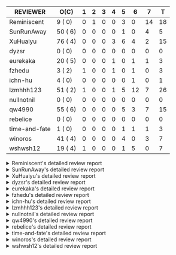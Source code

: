 |   REVIEWER    |  O(C)   | 1 | 2 | 3 | 4 | 5 | 6  | 7  | T  |
|---------------|---------|---|---|---|---|---|----|----|----|
| Reminiscent   |  9 ( 0) | 0 | 1 | 0 | 0 | 3 |  0 | 14 | 18 |
| SunRunAway    | 50 ( 6) | 0 | 0 | 0 | 0 | 1 |  0 |  4 |  5 |
| XuHuaiyu      | 76 ( 4) | 0 | 0 | 0 | 3 | 6 |  4 |  2 | 15 |
| dyzsr         |  0 ( 0) | 0 | 0 | 0 | 0 | 0 |  0 |  0 |  0 |
| eurekaka      | 20 ( 5) | 0 | 0 | 0 | 1 | 0 |  1 |  1 |  3 |
| fzhedu        |  3 ( 2) | 1 | 0 | 0 | 1 | 0 |  1 |  0 |  3 |
| ichn-hu       |  4 ( 0) | 0 | 0 | 0 | 0 | 0 |  1 |  0 |  1 |
| lzmhhh123     | 51 ( 2) | 1 | 0 | 0 | 1 | 5 | 12 |  7 | 26 |
| nullnotnil    |  0 ( 0) | 0 | 0 | 0 | 0 | 0 |  0 |  0 |  0 |
| qw4990        | 55 ( 6) | 0 | 0 | 0 | 0 | 5 |  3 |  7 | 15 |
| rebelice      |  0 ( 0) | 0 | 0 | 0 | 0 | 0 |  0 |  0 |  0 |
| time-and-fate |  1 ( 0) | 0 | 0 | 0 | 0 | 1 |  1 |  1 |  3 |
| winoros       | 41 ( 4) | 0 | 0 | 0 | 0 | 4 |  0 |  3 |  7 |
| wshwsh12      | 19 ( 4) | 1 | 0 | 0 | 0 | 1 |  5 |  0 |  7 |


<details> 
  <summary>Reminiscent's detailed review report</summary> 

## To Be Reviewed

|    REPO    |                                                                  PR                                                                  | C | LASTED |
|------------|--------------------------------------------------------------------------------------------------------------------------------------|---|--------|
| tidb/21137 | [executor: specially handle empty input for apply's outer child aggregate (#20544)](https://github.com/pingcap/tidb/pull/21137)      |   | 39d20h |
| tidb/21550 | [planner : fix unsigned_decimal_col=-int_cnst access index (#21198)](https://github.com/pingcap/tidb/pull/21550)                     |   | 20d19h |
| tidb/21614 | [planner: do not propagate column eq with different column types (#21495)](https://github.com/pingcap/tidb/pull/21614)               |   | 19d14h |
| tidb/21868 | [bindinfo: sync concurrent ops on mysql.bind_info from multiple tidb instances (#21629)](https://github.com/pingcap/tidb/pull/21868) |   | 11d6h  |
| tidb/21896 | [planner: fix union doesn't handle collate correctly (#21854)](https://github.com/pingcap/tidb/pull/21896)                           |   | 7d19h  |
| tidb/21931 | [*: support baseline capture for prepared statements (#21271)](https://github.com/pingcap/tidb/pull/21931)                           |   | 6d18h  |
| tidb/21936 | [expression: fix wrong type inferring for ceiling function. (#21920)](https://github.com/pingcap/tidb/pull/21936)                    |   | 6d17h  |
| tidb/21957 | [planner: fix unknown columns in join using below agg (#21922)](https://github.com/pingcap/tidb/pull/21957)                          |   | 5d23h  |
| tidb/21964 | [planner: add plancodec id for all type TableScan/IndexScan. (#21935)](https://github.com/pingcap/tidb/pull/21964)                   |   | 5d18h  |


## Reviewed in Last 7 Days

|      REPO      |                                                                   PR                                                                   | C | D |   R   |
|----------------|----------------------------------------------------------------------------------------------------------------------------------------|---|---|-------|
| tidb/22037     | [planner: fix incorrect range for prefix index range scan](https://github.com/pingcap/tidb/pull/22037)                                 |   | 2 | 2d12h |
| tidb/21782     | [bindinfo: refine logs of SQL bind (#21351)](https://github.com/pingcap/tidb/pull/21782)                                               |   | 5 | 8d23h |
| tidb/21970     | [planner: generate correct query block name and offset for update / delete (#21823)](https://github.com/pingcap/tidb/pull/21970)       |   | 5 | 17h   |
| tidb/21941     | [bindinfo: enforce default_db to lower case for SQL bind operations (#21861)](https://github.com/pingcap/tidb/pull/21941)              |   | 5 | 1d15h |
| tidb/21922     | [planner: fix unknown columns in join using below agg](https://github.com/pingcap/tidb/pull/21922)                                     |   | 7 | 19h   |
| tidb/21935     | [planner: add plancodec id for all type TableScan/IndexScan.](https://github.com/pingcap/tidb/pull/21935)                              |   | 7 | 17h   |
| tidb/21467     | [planner: fix explain-hint panic for joins generated by subquery (#20675)](https://github.com/pingcap/tidb/pull/21467)                 |   | 7 | 19d1h |
| tidb/21861     | [bindinfo: enforce default_db to lower case for SQL bind operations](https://github.com/pingcap/tidb/pull/21861)                       |   | 7 | 4d22h |
| tidb/21862     | [executor: set StmtType correctly in SummaryStmt for failed queries (#21855)](https://github.com/pingcap/tidb/pull/21862)              |   | 7 | 4d21h |
| tidb/21823     | [planner: generate correct query block name and offset for update / delete](https://github.com/pingcap/tidb/pull/21823)                |   | 7 | 6d22h |
| tidb/21920     | [expression: fix wrong type inferring for ceiling function.](https://github.com/pingcap/tidb/pull/21920)                               |   | 7 | 1h    |
| tidb/21805     | [range:  fix overflow value access index](https://github.com/pingcap/tidb/pull/21805)                                                  |   | 7 | 6d23h |
| tidb/21809     | [util/ranger: convert range condition like `x >= 2 and x <= 2` to point condition `x = 2`](https://github.com/pingcap/tidb/pull/21809) |   | 7 | 6d19h |
| tidb/21271     | [*: support baseline capture for prepared statements](https://github.com/pingcap/tidb/pull/21271)                                      |   | 7 | 27d0h |
| tidb/21893     | [expression: do not rewrite `like` to `=` if new collation is enabled](https://github.com/pingcap/tidb/pull/21893)                     |   | 7 | 23h   |
| tidb/21832     | [planner: ignore ORDER BY when there is aggregate without GROUP BY](https://github.com/pingcap/tidb/pull/21832)                        |   | 7 | 5d20h |
| tidb-test/1132 | [mysql_test: update groupby.result for #21832](https://github.com/pingcap/tidb-test/pull/1132)                                         |   | 7 | 5d17h |
| tidb/21911     | [metrics,planner: add 'pseudo estimation' reason in the metrics](https://github.com/pingcap/tidb/pull/21911)                           |   | 7 | 11h   |


</details> 


<details> 
  <summary>SunRunAway's detailed review report</summary> 

## To Be Reviewed

|     REPO     |                                                                      PR                                                                       | C | LASTED  |
|--------------|-----------------------------------------------------------------------------------------------------------------------------------------------|---|---------|
| docs-cn/4913 | [explain: add indexes](https://github.com/pingcap/docs-cn/pull/4913)                                                                          |   | 42d18h  |
| tidb/15370   | [planner,executor: Refactor Shuffle and implement parallel Sort](https://github.com/pingcap/tidb/pull/15370)                                  | Y | 289d19h |
| docs-cn/4933 | [explain: add joins](https://github.com/pingcap/docs-cn/pull/4933)                                                                            |   | 38d20h  |
| tidb/15462   | [executor: implement `graceHashJoin`](https://github.com/pingcap/tidb/pull/15462)                                                             | Y | 285d18h |
| tidb/16967   | [executor: Refactor Shuffle and implement parallel sort (executor part)](https://github.com/pingcap/tidb/pull/16967)                          | Y | 240d10h |
| tidb/17238   | [*: refactor table.Allocator to improve readability](https://github.com/pingcap/tidb/pull/17238)                                              |   | 227d18h |
| tidb/19120   | [executor: Concurrently fetch chunks and insert them to a concurrent hash table in hash build](https://github.com/pingcap/tidb/pull/19120)    |   | 139d21h |
| tidb/19178   | [executor: Refactor probe channel](https://github.com/pingcap/tidb/pull/19178)                                                                |   | 137d17h |
| tidb/19347   | [executor: support new syntax `create/drop binding for digest` for tidb dashboard usage](https://github.com/pingcap/tidb/pull/19347)          |   | 129d23h |
| tidb/19807   | [executor: parallel evaluation for hash aggregate distinct](https://github.com/pingcap/tidb/pull/19807)                                       |   | 115d11h |
| tidb/19900   | [executor: enable inline projection for sort&topN](https://github.com/pingcap/tidb/pull/19900)                                                | Y | 110d18h |
| tidb/20140   | [expressions: Support `bin-to-uuid` and `uuid-to-bin`](https://github.com/pingcap/tidb/pull/20140)                                            |   | 97d22h  |
| tidb/20220   | [*: new secondary index value format](https://github.com/pingcap/tidb/pull/20220)                                                             |   | 94d16h  |
| tidb/20316   | [docs/design: add design doc for index usage information](https://github.com/pingcap/tidb/pull/20316)                                         |   | 89d17h  |
| tidb/20335   | [planner, executor: enable inline projection for Selection](https://github.com/pingcap/tidb/pull/20335)                                       | Y | 86d18h  |
| tidb/20360   | [planner: refine explain info for batch cop](https://github.com/pingcap/tidb/pull/20360)                                                      |   | 80d22h  |
| tidb/20397   | [parser: replace ast.SelectLockInShareMode with ast.SelectLockForShare](https://github.com/pingcap/tidb/pull/20397)                           |   | 78d18h  |
| tidb/20615   | [utils: Avoid panic when getting memory](https://github.com/pingcap/tidb/pull/20615)                                                          |   | 66d2h   |
| tidb/20689   | [expression: make TIME function compatible with MySQL (#19158)](https://github.com/pingcap/tidb/pull/20689)                                   |   | 61d20h  |
| tidb/20750   | [executor, infoschema, planner: optimize query cluster_slow_query](https://github.com/pingcap/tidb/pull/20750)                                |   | 56d23h  |
| tidb/20752   | [*: trace statsCache and preparePlanCache by Global memory tracker.](https://github.com/pingcap/tidb/pull/20752)                              |   | 56d22h  |
| tidb/20765   | [planner: support stable result mode](https://github.com/pingcap/tidb/pull/20765)                                                             |   | 56d17h  |
| tidb/21137   | [executor: specially handle empty input for apply's outer child aggregate (#20544)](https://github.com/pingcap/tidb/pull/21137)               |   | 39d20h  |
| tidb/21207   | [planner: fix the inappropriate out-of-range range estimation rule](https://github.com/pingcap/tidb/pull/21207)                               |   | 35d19h  |
| tidb/21277   | [executor: fix split table with large integers](https://github.com/pingcap/tidb/pull/21277)                                                   |   | 33d20h  |
| tidb/21310   | [types: convert string to MySQL BIT correctly](https://github.com/pingcap/tidb/pull/21310)                                                    |   | 32d22h  |
| tidb/21364   | [expression: Add test cases to cover the cases when invalid int value is casted as TIME (#18653)](https://github.com/pingcap/tidb/pull/21364) |   | 29d1h   |
| tidb/21381   | [*: optimize analyze cluster index table](https://github.com/pingcap/tidb/pull/21381)                                                         |   | 28d17h  |
| tidb/21386   | [expression: Disable cast decimal as string push down to TiFlash](https://github.com/pingcap/tidb/pull/21386)                                 |   | 28d16h  |
| tidb/21443   | [*: Let binary literal can be convert to enum and set (#20789)](https://github.com/pingcap/tidb/pull/21443)                                   |   | 26d14h  |
| tidb/21504   | [planner: fix invalid convert type in between...and... (#19820)](https://github.com/pingcap/tidb/pull/21504)                                  | Y | 24d15h  |
| tidb/21546   | [planner: do not push down the aggregation function with correlated column (#21453)](https://github.com/pingcap/tidb/pull/21546)              |   | 20d23h  |
| tidb/21562   | [*:Adapt ScanDetailV2 in KvGet and KvBatchGet Response](https://github.com/pingcap/tidb/pull/21562)                                           |   | 20d17h  |
| tidb/21573   | [expression: fix incorrect result of IsTrue function for time types (#21534)](https://github.com/pingcap/tidb/pull/21573)                     |   | 20d13h  |
| tidb/21810   | [expression: handle hybrid field types for where clause (#21724)](https://github.com/pingcap/tidb/pull/21810)                                 |   | 13d18h  |
| tidb/21813   | [expression: handle tp.flen overflow in to_base64 function (#20947)](https://github.com/pingcap/tidb/pull/21813)                              |   | 13d17h  |
| tidb/21834   | [planner: enhanced index range calculation plan](https://github.com/pingcap/tidb/pull/21834)                                                  |   | 12d19h  |
| tidb/21876   | [planner: bypass the DNF restriction if index merge hint is specified (#20799)](https://github.com/pingcap/tidb/pull/21876)                   |   | 10d19h  |
| tidb/21877   | [planner: fix correlated aggregates which should be evaluated in outer query (#21431)](https://github.com/pingcap/tidb/pull/21877)            |   | 10d19h  |
| tidb/21878   | [planner: do not push down lock to pointGet/bacthPointGet when selection exists](https://github.com/pingcap/tidb/pull/21878)                  |   | 10d18h  |
| tidb/21890   | [*: redact some error code, part(3/3) (#21866)](https://github.com/pingcap/tidb/pull/21890)                                                   |   | 8d15h   |
| tidb/21936   | [expression: fix wrong type inferring for ceiling function. (#21920)](https://github.com/pingcap/tidb/pull/21936)                             |   | 6d17h   |
| tidb/21956   | [planner/preprocessor: disallow into-outfile clause in some place](https://github.com/pingcap/tidb/pull/21956)                                |   | 5d23h   |
| tidb/21960   | [types: Regard `TypeNewDecimal` as not a `hasVariantFieldLength` type. (#21849)](https://github.com/pingcap/tidb/pull/21960)                  |   | 5d21h   |
| tidb/21982   | [executor: improve the runtime stats of index lookup reader](https://github.com/pingcap/tidb/pull/21982)                                      |   | 5d14h   |
| tidb/22026   | [expression: separated arithmeticPlusIntSig](https://github.com/pingcap/tidb/pull/22026)                                                      |   | 3d20h   |
| tidb/22039   | [ddl, planner: fix no failure in modifing and creating column DOUBLE(0,0)](https://github.com/pingcap/tidb/pull/22039)                        |   | 3d11h   |
| tidb/22043   | [planner, executor: enhance the limit pushdown rule.](https://github.com/pingcap/tidb/pull/22043)                                             |   | 1d10h   |
| tidb/22056   | [planner, store/tikv, executor:Support shuffled hash join and refine codes (#20894)](https://github.com/pingcap/tidb/pull/22056)              |   | 17h     |
| tidb/22057   | [executor: avoid log duplicate index name in slow-log](https://github.com/pingcap/tidb/pull/22057)                                            |   | 13h     |


## Reviewed in Last 7 Days

|     REPO     |                                                                  PR                                                                   | C | D |  R   |
|--------------|---------------------------------------------------------------------------------------------------------------------------------------|---|---|------|
| tidb/21987   | [test: fix globalkilltest](https://github.com/pingcap/tidb/pull/21987)                                                                |   | 5 | 9h   |
| tidb/21948   | [executor, session, sessionctx: fix the error message of read-only variable is corrupted](https://github.com/pingcap/tidb/pull/21948) |   | 7 | 3h   |
| docs-cn/5106 | [releases: add tidb 3.0.20 release notes](https://github.com/pingcap/docs-cn/pull/5106)                                               |   | 7 | 6d0h |
| docs/4421    | [releases: add tidb 3.0.20 release notes](https://github.com/pingcap/docs/pull/4421)                                                  |   | 7 | 6d1h |
| tidb/21926   | [tikv: distinguish server timeout and server busy error for TiKV and TiFlash (#21109)](https://github.com/pingcap/tidb/pull/21926)    |   | 7 | 1h   |


</details> 


<details> 
  <summary>XuHuaiyu's detailed review report</summary> 

## To Be Reviewed

|     REPO     |                                                                              PR                                                                              | C | LASTED  |
|--------------|--------------------------------------------------------------------------------------------------------------------------------------------------------------|---|---------|
| tidb/19292   | [planner: suppport left join in join reorder](https://github.com/pingcap/tidb/pull/19292)                                                                    |   | 131d17h |
| docs-cn/5139 | [system variable: add tidb_enable_rate_limit_action  (#4975)](https://github.com/pingcap/docs-cn/pull/5139)                                                  |   | 7d15h   |
| tidb/19900   | [executor: enable inline projection for sort&topN](https://github.com/pingcap/tidb/pull/19900)                                                               | Y | 110d18h |
| tidb/20040   | [planner, expression: take NullFlag into consideration when optimize the `int non-const` <cmp > `non-int const`](https://github.com/pingcap/tidb/pull/20040) | Y | 103d14h |
| tidb/20140   | [expressions: Support `bin-to-uuid` and `uuid-to-bin`](https://github.com/pingcap/tidb/pull/20140)                                                           |   | 97d22h  |
| tidb/20311   | [expression: fix overflow error when convert bit to int64 (#20266)](https://github.com/pingcap/tidb/pull/20311)                                              |   | 89d21h  |
| tidb/20350   | [executor: support read global indexes in IndexMergeReader and index join](https://github.com/pingcap/tidb/pull/20350)                                       | Y | 83d14h  |
| tidb/20505   | [*: Add metrics for oom-action and sql memory usage.](https://github.com/pingcap/tidb/pull/20505)                                                            |   | 70d19h  |
| tidb/20576   | [*: fix stats feedback after tableReader handle multiple ranges](https://github.com/pingcap/tidb/pull/20576)                                                 |   | 68d13h  |
| tidb/20613   | [executor: fix issue of hash join fetch time inaccurate](https://github.com/pingcap/tidb/pull/20613)                                                         |   | 66d13h  |
| tidb/20752   | [*: trace statsCache and preparePlanCache by Global memory tracker.](https://github.com/pingcap/tidb/pull/20752)                                             |   | 56d22h  |
| tidb/20790   | [collation: add pinyin collation for chinese charset support](https://github.com/pingcap/tidb/pull/20790)                                                    |   | 55d21h  |
| tidb/20793   | [planner, executor: enable inline projection for Apply](https://github.com/pingcap/tidb/pull/20793)                                                          |   | 55d21h  |
| tidb/20905   | [planner: fix statement-optimize not work in `TryFastPlan`](https://github.com/pingcap/tidb/pull/20905)                                                      |   | 52d17h  |
| tidb/20938   | [planner: fix update statement not blocked by primary (#20842)](https://github.com/pingcap/tidb/pull/20938)                                                  |   | 49d17h  |
| tidb/20972   | [expression: POC implementation of Vitess hashing algorithm.](https://github.com/pingcap/tidb/pull/20972)                                                    |   | 48d1h   |
| tidb/21064   | [planner, executor: fix cast not check error](https://github.com/pingcap/tidb/pull/21064)                                                                    |   | 43d9h   |
| tidb/21149   | [executor:Add runtime stat for IndexMergeReaderExecutor (#20653)](https://github.com/pingcap/tidb/pull/21149)                                                |   | 39d14h  |
| tidb/21155   | [util/chunk: fix slice out of bound panic](https://github.com/pingcap/tidb/pull/21155)                                                                       |   | 39d12h  |
| tidb/21228   | [executor: return the result immediately when combining LIMIT row_count with DISTINCT](https://github.com/pingcap/tidb/pull/21228)                           |   | 35d14h  |
| tidb/21304   | [executor: Add the HashAggExec runtime information (#20577)](https://github.com/pingcap/tidb/pull/21304)                                                     |   | 33d12h  |
| tidb/21334   | [*: make rollback work on user-defined variables](https://github.com/pingcap/tidb/pull/21334)                                                                |   | 32d14h  |
| tidb/21340   | [executor: initialize expensive query handler on domain creation](https://github.com/pingcap/tidb/pull/21340)                                                |   | 32d0h   |
| tidb/21425   | [planner: natural join not consider rowid and null eq not propagate (#21328)](https://github.com/pingcap/tidb/pull/21425)                                    |   | 26d22h  |
| tidb/21459   | [planner: push down projection for tiflash](https://github.com/pingcap/tidb/pull/21459)                                                                      |   | 25d22h  |
| tidb/21473   | [ddl: check the generated column offset when modifies column (#21458)](https://github.com/pingcap/tidb/pull/21473)                                           |   | 25d17h  |
| tidb/21476   | [planner: check for decimal format in cast expr (#20836)](https://github.com/pingcap/tidb/pull/21476)                                                        |   | 25d15h  |
| tidb/21477   | [planner: check for decimal format in cast expr (#20836)](https://github.com/pingcap/tidb/pull/21477)                                                        |   | 25d15h  |
| tidb/21483   | [executor, store/tikv: locks exist keys for point_get & batch_point_get (#21229)](https://github.com/pingcap/tidb/pull/21483)                                |   | 25d13h  |
| tidb/21488   | [planner: fix ambiguous field when resolve having expr  (#21165)](https://github.com/pingcap/tidb/pull/21488)                                                |   | 24d23h  |
| tidb/21504   | [planner: fix invalid convert type in between...and... (#19820)](https://github.com/pingcap/tidb/pull/21504)                                                 | Y | 24d15h  |
| tidb/21532   | [expression: set IsBooleanFlag for boolean scalar functions (#20706)](https://github.com/pingcap/tidb/pull/21532)                                            |   | 21d17h  |
| tidb/21536   | [executor: add slow-log file meta cache to avoid repeat read file meta information](https://github.com/pingcap/tidb/pull/21536)                              |   | 21d15h  |
| tidb/21550   | [planner : fix unsigned_decimal_col=-int_cnst access index (#21198)](https://github.com/pingcap/tidb/pull/21550)                                             |   | 20d19h  |
| tidb/21564   | [ddl: fix Incorrect behavior of NO_ZERO_DATE when altering table](https://github.com/pingcap/tidb/pull/21564)                                                |   | 20d16h  |
| tidb/21573   | [expression: fix incorrect result of IsTrue function for time types (#21534)](https://github.com/pingcap/tidb/pull/21573)                                    |   | 20d13h  |
| tidb/21590   | [expression: fix compatibility behaviors in sec_to_time with MySQL  (#21555)](https://github.com/pingcap/tidb/pull/21590)                                    |   | 19d21h  |
| tidb/21593   | [expression: fix convert number base for hybrid type (#21554)](https://github.com/pingcap/tidb/pull/21593)                                                   |   | 19d20h  |
| tidb/21602   | [expression: not evaluate time addition for timestamp with 2 args if 1st arg's year is zero (#21572)](https://github.com/pingcap/tidb/pull/21602)            |   | 19d17h  |
| tidb/21608   | [expression: fix error "invalid time format: '{0 0 0 0 0 0 0}'" for timestampAdd (#21591)](https://github.com/pingcap/tidb/pull/21608)                       |   | 19d16h  |
| tidb/21610   | [*: remove needless InInsertStmt (#19787)](https://github.com/pingcap/tidb/pull/21610)                                                                       |   | 19d15h  |
| tidb/21614   | [planner: do not propagate column eq with different column types (#21495)](https://github.com/pingcap/tidb/pull/21614)                                       |   | 19d14h  |
| tidb/21626   | [test: convert test to benchmard test to make ci stable (#21616)](https://github.com/pingcap/tidb/pull/21626)                                                |   | 18d23h  |
| tidb/21635   | [expression: handle invalid argument for addtime and subtime function  (#21600)](https://github.com/pingcap/tidb/pull/21635)                                 |   | 18d19h  |
| tidb/21673   | [expression, types: fix unexpected result from TIME() when fsp digits > 6 (#21652)](https://github.com/pingcap/tidb/pull/21673)                              |   | 17d17h  |
| tidb/21676   | [expression: fix compatibility of extract day_time unit functions (#21601)](https://github.com/pingcap/tidb/pull/21676)                                      |   | 17d17h  |
| tidb/21680   | [planner: report error when ORDER BY conflicts with DISTINCT (#21286)](https://github.com/pingcap/tidb/pull/21680)                                           |   | 17d16h  |
| tidb/21697   | [planner: check for only_full_group_by in ORDER BY and HAVING (#21216)](https://github.com/pingcap/tidb/pull/21697)                                          |   | 14d20h  |
| tidb/21711   | [expression: Fix unexpected panic when using IF function. (#21132)](https://github.com/pingcap/tidb/pull/21711)                                              |   | 14d17h  |
| tidb/21714   | [planner: fix the coercibility of the cast function (#21705)](https://github.com/pingcap/tidb/pull/21714)                                                    |   | 14d17h  |
| tidb/21718   | [types: fix compare object json type (#21703)](https://github.com/pingcap/tidb/pull/21718)                                                                   |   | 14d16h  |
| tidb/21785   | [types: fix compare float64 with float64 in json (#21709)](https://github.com/pingcap/tidb/pull/21785)                                                       |   | 13d22h  |
| tidb/21808   | [planner: fix the fail when we compare multi fields in the subquery (#21699)](https://github.com/pingcap/tidb/pull/21808)                                    |   | 13d18h  |
| tidb/21810   | [expression: handle hybrid field types for where clause (#21724)](https://github.com/pingcap/tidb/pull/21810)                                                |   | 13d18h  |
| tidb/21813   | [expression: handle tp.flen overflow in to_base64 function (#20947)](https://github.com/pingcap/tidb/pull/21813)                                             |   | 13d17h  |
| tidb/21826   | [types: refine JSON conversion, throw err when object/array convert to integer/float/decimal](https://github.com/pingcap/tidb/pull/21826)                    |   | 13d11h  |
| tidb/21839   | [planner/core: add 'split table using statistics' statement](https://github.com/pingcap/tidb/pull/21839)                                                     |   | 12d15h  |
| tidb/21853   | [expression: fix compatibility behaviors in time_format with MySQL (#21559)](https://github.com/pingcap/tidb/pull/21853)                                     |   | 11d19h  |
| tidb/21870   | [types: report error for json object with key length >= 65536 (#21779)](https://github.com/pingcap/tidb/pull/21870)                                          |   | 10d22h  |
| tidb/21874   | [expression:truncate decimal value instead of return error (#21691)](https://github.com/pingcap/tidb/pull/21874)                                             |   | 10d20h  |
| tidb/21877   | [planner: fix correlated aggregates which should be evaluated in outer query (#21431)](https://github.com/pingcap/tidb/pull/21877)                           |   | 10d19h  |
| tidb/21896   | [planner: fix union doesn't handle collate correctly (#21854)](https://github.com/pingcap/tidb/pull/21896)                                                   |   | 7d19h   |
| tidb/21897   | [executor: support exact staleness begin statement](https://github.com/pingcap/tidb/pull/21897)                                                              |   | 7d18h   |
| tidb/21916   | [server: double type column from table should ignore its decimal (#21788)](https://github.com/pingcap/tidb/pull/21916)                                       |   | 6d23h   |
| tidb/21924   | [expression: fix type infer for tidb's builtin compare(least and greatest) (#21150)](https://github.com/pingcap/tidb/pull/21924)                             |   | 6d19h   |
| tidb/21936   | [expression: fix wrong type inferring for ceiling function. (#21920)](https://github.com/pingcap/tidb/pull/21936)                                            |   | 6d17h   |
| tidb/21957   | [planner: fix unknown columns in join using below agg (#21922)](https://github.com/pingcap/tidb/pull/21957)                                                  |   | 5d23h   |
| tidb/21958   | [expression: fix comparing json with string (#21903)](https://github.com/pingcap/tidb/pull/21958)                                                            |   | 5d22h   |
| tidb/21964   | [planner: add plancodec id for all type TableScan/IndexScan. (#21935)](https://github.com/pingcap/tidb/pull/21964)                                           |   | 5d18h   |
| tidb/21972   | [executor: throw error when prepared statement is execute, deallocate or prepare (#21962)](https://github.com/pingcap/tidb/pull/21972)                       |   | 5d16h   |
| tidb/21982   | [executor: improve the runtime stats of index lookup reader](https://github.com/pingcap/tidb/pull/21982)                                                     |   | 5d14h   |
| tidb/21984   | [executor: fix `update ignore` into not exists partition](https://github.com/pingcap/tidb/pull/21984)                                                        |   | 5d13h   |
| tidb/22013   | [executor: fix unstable test Issue16696 (#22009)](https://github.com/pingcap/tidb/pull/22013)                                                                |   | 4d17h   |
| tidb/22014   | [executor: fix unstable test Issue16696 (#22009)](https://github.com/pingcap/tidb/pull/22014)                                                                |   | 4d17h   |
| tidb/22044   | [planner: check if columns count matches for batch point get in TryFastPlan](https://github.com/pingcap/tidb/pull/22044)                                     |   | 1d10h   |
| tidb/22060   | [config: disable list partition by default since it's an experimental feature (#22045)](https://github.com/pingcap/tidb/pull/22060)                          |   | 0h      |


## Reviewed in Last 7 Days

|     REPO     |                                                                    PR                                                                     | C | D |   R    |
|--------------|-------------------------------------------------------------------------------------------------------------------------------------------|---|---|--------|
| docs-cn/5159 | [add variable item `tidb_track_aggregate_memory_usage`](https://github.com/pingcap/docs-cn/pull/5159)                                     |   | 4 | 1d6h   |
| tidb/20894   | [planner, store/tikv, executor:Support shuffled hash join and refine codes](https://github.com/pingcap/tidb/pull/20894)                   |   | 4 | 49d0h  |
| tidb/22022   | [planner/codec: fix issue of decode plan error cause by without escape special char (#21937)](https://github.com/pingcap/tidb/pull/22022) |   | 4 | 3h     |
| tidb/22019   | [planner/codec: fix issue of decode plan error cause by without escape special char (#21937)](https://github.com/pingcap/tidb/pull/22019) |   | 5 | 13h    |
| tidb/21937   | [planner/codec: fix issue of decode plan error cause by without escape special char](https://github.com/pingcap/tidb/pull/21937)          |   | 5 | 2d0h   |
| tidb/22009   | [executor: fix unstable test Issue16696](https://github.com/pingcap/tidb/pull/22009)                                                      |   | 5 | 0h     |
| tidb/22008   | [ddl: fix db_test failure caused by domain reload delay under a high overload (#21928)](https://github.com/pingcap/tidb/pull/22008)       |   | 5 | 0h     |
| tidb/21497   | [ddl: add the `not` expression check when creating a partition table](https://github.com/pingcap/tidb/pull/21497)                         |   | 5 | 20d0h  |
| tidb/21997   | [planner: add special partition pruner for list columns partition (#21577)](https://github.com/pingcap/tidb/pull/21997)                   |   | 5 | 1h     |
| tidb/21962   | [executor: throw error when prepared statement is execute, deallocate or prepare](https://github.com/pingcap/tidb/pull/21962)             |   | 6 | 1h     |
| tidb/21805   | [range:  fix overflow value access index](https://github.com/pingcap/tidb/pull/21805)                                                     |   | 6 | 8d0h   |
| tidb/21935   | [planner: add plancodec id for all type TableScan/IndexScan.](https://github.com/pingcap/tidb/pull/21935)                                 |   | 6 | 22h    |
| tidb/21929   | [executor: fix data race in extractTxnScope](https://github.com/pingcap/tidb/pull/21929)                                                  |   | 6 | 19h    |
| tidb/21903   | [expression: fix comparing json with string](https://github.com/pingcap/tidb/pull/21903)                                                  |   | 7 | 1d3h   |
| tidb/21577   | [planner: add special partition pruner for list columns partition](https://github.com/pingcap/tidb/pull/21577)                            |   | 7 | 13d23h |


</details> 


<details> 
  <summary>dyzsr's detailed review report</summary> 

## To Be Reviewed

| REPO | PR | C | LASTED |
|------|----|---|--------|


## Reviewed in Last 7 Days

| REPO | PR | C | D | R |
|------|----|---|---|---|


</details> 


<details> 
  <summary>eurekaka's detailed review report</summary> 

## To Be Reviewed

|    REPO    |                                                                  PR                                                                  | C | LASTED  |
|------------|--------------------------------------------------------------------------------------------------------------------------------------|---|---------|
| tidb/14729 | [planner: fix constant propagation for PredicatePushDown](https://github.com/pingcap/tidb/pull/14729)                                | Y | 321d18h |
| tidb/14831 | [planner/cascades: add implementationRule for IndexLookUpJoin](https://github.com/pingcap/tidb/pull/14831)                           |   | 314d17h |
| tidb/15090 | [planner/cascades: refine the row count estimation of TiKV layer Selection](https://github.com/pingcap/tidb/pull/15090)              |   | 300d18h |
| tidb/15157 | [planner/cascades: implement `HashCode` method for all the LogicalPlans](https://github.com/pingcap/tidb/pull/15157)                 | Y | 298d14h |
| tidb/15335 | [planner/cascades: add transformation rule PullAggregationUpApply & EliminateMaxOneRow](https://github.com/pingcap/tidb/pull/15335)  |   | 291d18h |
| tidb/15370 | [planner,executor: Refactor Shuffle and implement parallel Sort](https://github.com/pingcap/tidb/pull/15370)                         | Y | 289d19h |
| tidb/17276 | [planner/cascades: add rule InjectProjectionBelowSort](https://github.com/pingcap/tidb/pull/17276)                                   | Y | 224d9h  |
| tidb/18882 | [planner, executor: add explain for `MetricSummaryTableExtractor`](https://github.com/pingcap/tidb/pull/18882)                       | Y | 151d17h |
| tidb/19347 | [executor: support new syntax `create/drop binding for digest` for tidb dashboard usage](https://github.com/pingcap/tidb/pull/19347) |   | 129d23h |
| tidb/20580 | [statistics: add bucket ndv for index histogram](https://github.com/pingcap/tidb/pull/20580)                                         |   | 67d20h  |
| tidb/20877 | [statistics: collect index usage information](https://github.com/pingcap/tidb/pull/20877)                                            |   | 53d17h  |
| tidb/21275 | [*: rewrite origin SQL with default DB for SQL bindings](https://github.com/pingcap/tidb/pull/21275)                                 |   | 33d22h  |
| tidb/21444 | [planner: ignore anonymous index while tiflash replica is available](https://github.com/pingcap/tidb/pull/21444)                     |   | 26d12h  |
| tidb/21459 | [planner: push down projection for tiflash](https://github.com/pingcap/tidb/pull/21459)                                              |   | 25d22h  |
| tidb/21488 | [planner: fix ambiguous field when resolve having expr  (#21165)](https://github.com/pingcap/tidb/pull/21488)                        |   | 24d23h  |
| tidb/21573 | [expression: fix incorrect result of IsTrue function for time types (#21534)](https://github.com/pingcap/tidb/pull/21573)            |   | 20d13h  |
| tidb/21680 | [planner: report error when ORDER BY conflicts with DISTINCT (#21286)](https://github.com/pingcap/tidb/pull/21680)                   |   | 17d16h  |
| tidb/21697 | [planner: check for only_full_group_by in ORDER BY and HAVING (#21216)](https://github.com/pingcap/tidb/pull/21697)                  |   | 14d20h  |
| tidb/21994 | [range: fix overflow value access index ](https://github.com/pingcap/tidb/pull/21994)                                                |   | 4d23h   |
| tidb/22056 | [planner, store/tikv, executor:Support shuffled hash join and refine codes (#20894)](https://github.com/pingcap/tidb/pull/22056)     |   | 17h     |


## Reviewed in Last 7 Days

|      REPO      |                                                                   PR                                                                   | C | D |  R  |
|----------------|----------------------------------------------------------------------------------------------------------------------------------------|---|---|-----|
| tidb-test/1140 | [mysql_test: update show create table with charset info if column is generate (#1096)](https://github.com/pingcap/tidb-test/pull/1140) |   | 4 | 1h  |
| tidb/21960     | [types: Regard `TypeNewDecimal` as not a `hasVariantFieldLength` type. (#21849)](https://github.com/pingcap/tidb/pull/21960)           |   | 6 | 1h  |
| tidb/21911     | [metrics,planner: add 'pseudo estimation' reason in the metrics](https://github.com/pingcap/tidb/pull/21911)                           |   | 7 | 12h |


</details> 


<details> 
  <summary>fzhedu's detailed review report</summary> 

## To Be Reviewed

|    REPO    |                                                                PR                                                                | C | LASTED  |
|------------|----------------------------------------------------------------------------------------------------------------------------------|---|---------|
| tidb/19845 | [expression:fix FORMAT compatibility issue #11206](https://github.com/pingcap/tidb/pull/19845)                                   | Y | 112d16h |
| tidb/20117 | [optimizer: fix issue on incorrect result of natural join](https://github.com/pingcap/tidb/pull/20117)                           | Y | 98d21h  |
| tidb/22056 | [planner, store/tikv, executor:Support shuffled hash join and refine codes (#20894)](https://github.com/pingcap/tidb/pull/22056) |   | 17h     |


## Reviewed in Last 7 Days

|    REPO    |                                                           PR                                                            | C | D |   R    |
|------------|-------------------------------------------------------------------------------------------------------------------------|---|---|--------|
| tidb/20894 | [planner, store/tikv, executor:Support shuffled hash join and refine codes](https://github.com/pingcap/tidb/pull/20894) |   | 1 | 51d23h |
| tidb/21631 | [tests: add mpp mock test, part 2](https://github.com/pingcap/tidb/pull/21631)                                          |   | 4 | 15d1h  |
| tics/1303  | [Fix random failure for mpp execution](https://github.com/pingcap/tics/pull/1303)                                       |   | 6 | 3h     |


</details> 


<details> 
  <summary>ichn-hu's detailed review report</summary> 

## To Be Reviewed

|    REPO    |                                                            PR                                                            | C | LASTED  |
|------------|--------------------------------------------------------------------------------------------------------------------------|---|---------|
| tidb/18312 | [expression: fix compatible problem with mysql when parse datetime](https://github.com/pingcap/tidb/pull/18312)          |   | 180d17h |
| tidb/21676 | [expression: fix compatibility of extract day_time unit functions (#21601)](https://github.com/pingcap/tidb/pull/21676)  |   | 17d17h  |
| tidb/21850 | [expression: add implicit eval int and real for function dayname (#21806)](https://github.com/pingcap/tidb/pull/21850)   |   | 11d19h  |
| tidb/21853 | [expression: fix compatibility behaviors in time_format with MySQL (#21559)](https://github.com/pingcap/tidb/pull/21853) |   | 11d19h  |


## Reviewed in Last 7 Days

|    REPO    |                                                              PR                                                              | C | D | R  |
|------------|------------------------------------------------------------------------------------------------------------------------------|---|---|----|
| tidb/21960 | [types: Regard `TypeNewDecimal` as not a `hasVariantFieldLength` type. (#21849)](https://github.com/pingcap/tidb/pull/21960) |   | 6 | 1h |


</details> 


<details> 
  <summary>lzmhhh123's detailed review report</summary> 

## To Be Reviewed

|     REPO     |                                                                    PR                                                                     | C | LASTED  |
|--------------|-------------------------------------------------------------------------------------------------------------------------------------------|---|---------|
| tidb/14729   | [planner: fix constant propagation for PredicatePushDown](https://github.com/pingcap/tidb/pull/14729)                                     | Y | 321d18h |
| docs-cn/4913 | [explain: add indexes](https://github.com/pingcap/docs-cn/pull/4913)                                                                      |   | 42d18h  |
| tidb/17414   | [add curCost based join reorder algorithm](https://github.com/pingcap/tidb/pull/17414)                                                    |   | 216d18h |
| tidb/19347   | [executor: support new syntax `create/drop binding for digest` for tidb dashboard usage](https://github.com/pingcap/tidb/pull/19347)      |   | 129d23h |
| tidb/19698   | [*: update test cases to support new collation enabled by default](https://github.com/pingcap/tidb/pull/19698)                            |   | 117d23h |
| tidb/20044   | [expression: Add column nullability checking before "refine args"](https://github.com/pingcap/tidb/pull/20044)                            | Y | 103d7h  |
| tidb/20444   | [expression: add json_merge_patch](https://github.com/pingcap/tidb/pull/20444)                                                            |   | 75d21h  |
| tidb/20465   | [expression: add uuidShortFunction](https://github.com/pingcap/tidb/pull/20465)                                                           |   | 74d19h  |
| tidb/20505   | [*: Add metrics for oom-action and sql memory usage.](https://github.com/pingcap/tidb/pull/20505)                                         |   | 70d19h  |
| tidb/20618   | [planner: fix update generated columns error](https://github.com/pingcap/tidb/pull/20618)                                                 |   | 65d20h  |
| tidb/20642   | [executor: modify admin executors to support partitioned table with global index](https://github.com/pingcap/tidb/pull/20642)             |   | 63d15h  |
| tidb/20825   | [executor: add diagnosis rule to check Transparent Huge Pages(THP) enabled (#20611)](https://github.com/pingcap/tidb/pull/20825)          |   | 54d18h  |
| tidb/20865   | [executor:Add runtime information for UnionScanExec](https://github.com/pingcap/tidb/pull/20865)                                          |   | 53d18h  |
| tidb/20898   | [executor: modify the error message of insert time value (#20847)](https://github.com/pingcap/tidb/pull/20898)                            |   | 52d18h  |
| tidb/20903   | [planner: fix confused and unnecessary double-projection in plans.](https://github.com/pingcap/tidb/pull/20903)                           |   | 52d17h  |
| tidb/20938   | [planner: fix update statement not blocked by primary (#20842)](https://github.com/pingcap/tidb/pull/20938)                               |   | 49d17h  |
| tidb/21018   | [planner: don't push down null sensitive join conditions (#19620)](https://github.com/pingcap/tidb/pull/21018)                            |   | 46d17h  |
| tidb/21051   | [executor: change read slow-log file module to concurrent](https://github.com/pingcap/tidb/pull/21051)                                    |   | 45d14h  |
| tidb/21137   | [executor: specially handle empty input for apply's outer child aggregate (#20544)](https://github.com/pingcap/tidb/pull/21137)           |   | 39d20h  |
| tidb/21195   | [brie: integrate lightning to suport IMPORT statement](https://github.com/pingcap/tidb/pull/21195)                                        |   | 35d23h  |
| tidb/21275   | [*: rewrite origin SQL with default DB for SQL bindings](https://github.com/pingcap/tidb/pull/21275)                                      |   | 33d22h  |
| tidb/21310   | [types: convert string to MySQL BIT correctly](https://github.com/pingcap/tidb/pull/21310)                                                |   | 32d22h  |
| tidb/21334   | [*: make rollback work on user-defined variables](https://github.com/pingcap/tidb/pull/21334)                                             |   | 32d14h  |
| tidb/21347   | [session: make rollback work on global variables](https://github.com/pingcap/tidb/pull/21347)                                             |   | 31d20h  |
| tidb/21401   | [expression: incompatibility with MySQL for ADDTIME()](https://github.com/pingcap/tidb/pull/21401)                                        |   | 28d11h  |
| tidb/21404   | [planner: fix unexpected bad plan when IndexJoin inner side estRow is 0. (#21084)](https://github.com/pingcap/tidb/pull/21404)            |   | 27d22h  |
| tidb/21444   | [planner: ignore anonymous index while tiflash replica is available](https://github.com/pingcap/tidb/pull/21444)                          |   | 26d12h  |
| tidb/21487   | [*: ensure TABLE statement works](https://github.com/pingcap/tidb/pull/21487)                                                             |   | 25d5h   |
| tidb/21641   | [executor: Fix pessimistic lock doesn't work on the partition table for subquery/joins](https://github.com/pingcap/tidb/pull/21641)       |   | 18d18h  |
| tidb/21651   | [planner: allow filter condition pushing down to IndexScan for prefix index](https://github.com/pingcap/tidb/pull/21651)                  |   | 18d14h  |
| tidb/21680   | [planner: report error when ORDER BY conflicts with DISTINCT (#21286)](https://github.com/pingcap/tidb/pull/21680)                        |   | 17d16h  |
| tidb/21711   | [expression: Fix unexpected panic when using IF function. (#21132)](https://github.com/pingcap/tidb/pull/21711)                           |   | 14d17h  |
| tidb/21808   | [planner: fix the fail when we compare multi fields in the subquery (#21699)](https://github.com/pingcap/tidb/pull/21808)                 |   | 13d18h  |
| tidb/21842   | [planner: Shuffle hash agg](https://github.com/pingcap/tidb/pull/21842)                                                                   |   | 12d10h  |
| tidb/21850   | [expression: add implicit eval int and real for function dayname (#21806)](https://github.com/pingcap/tidb/pull/21850)                    |   | 11d19h  |
| tidb/21853   | [expression: fix compatibility behaviors in time_format with MySQL (#21559)](https://github.com/pingcap/tidb/pull/21853)                  |   | 11d19h  |
| tidb/21868   | [bindinfo: sync concurrent ops on mysql.bind_info from multiple tidb instances (#21629)](https://github.com/pingcap/tidb/pull/21868)      |   | 11d6h   |
| tidb/21870   | [types: report error for json object with key length >= 65536 (#21779)](https://github.com/pingcap/tidb/pull/21870)                       |   | 10d22h  |
| tidb/21877   | [planner: fix correlated aggregates which should be evaluated in outer query (#21431)](https://github.com/pingcap/tidb/pull/21877)        |   | 10d19h  |
| tidb/21924   | [expression: fix type infer for tidb's builtin compare(least and greatest) (#21150)](https://github.com/pingcap/tidb/pull/21924)          |   | 6d19h   |
| tidb/21931   | [*: support baseline capture for prepared statements (#21271)](https://github.com/pingcap/tidb/pull/21931)                                |   | 6d18h   |
| tidb/21941   | [bindinfo: enforce default_db to lower case for SQL bind operations (#21861)](https://github.com/pingcap/tidb/pull/21941)                 |   | 6d15h   |
| tidb/21954   | [planner/cascades: add rule `PushSelDownApply`](https://github.com/pingcap/tidb/pull/21954)                                               |   | 5d23h   |
| tidb/21968   | [types:  Add a limitation about float data type (#20929)](https://github.com/pingcap/tidb/pull/21968)                                     |   | 5d17h   |
| tidb/21969   | [types:  Add a limitation about float data type (#20929)](https://github.com/pingcap/tidb/pull/21969)                                     |   | 5d17h   |
| tidb/21970   | [planner: generate correct query block name and offset for update / delete (#21823)](https://github.com/pingcap/tidb/pull/21970)          |   | 5d17h   |
| tidb/21972   | [executor: throw error when prepared statement is execute, deallocate or prepare (#21962)](https://github.com/pingcap/tidb/pull/21972)    |   | 5d16h   |
| tidb/21976   | [planner: report error for invalid window specs which are not used (#21083)](https://github.com/pingcap/tidb/pull/21976)                  |   | 5d16h   |
| tidb/22022   | [planner/codec: fix issue of decode plan error cause by without escape special char (#21937)](https://github.com/pingcap/tidb/pull/22022) |   | 4d0h    |
| tidb/22038   | [select into outfile `untime error: index out of range`](https://github.com/pingcap/tidb/pull/22038)                                      |   | 3d13h   |
| tidb/22053   | [execution: support explain analyze in mpp execution.](https://github.com/pingcap/tidb/pull/22053)                                        |   | 18h     |


## Reviewed in Last 7 Days

|      REPO      |                                                                     PR                                                                      | C | D |   R    |
|----------------|---------------------------------------------------------------------------------------------------------------------------------------------|---|---|--------|
| tidb/22037     | [planner: fix incorrect range for prefix index range scan](https://github.com/pingcap/tidb/pull/22037)                                      |   | 1 | 2d19h  |
| tidb/21338     | [expression: fix different types compare error](https://github.com/pingcap/tidb/pull/21338)                                                 |   | 4 | 28d8h  |
| tidb/21953     | [executor, session, sessionctx: make last_plan_from_cache and last_plan_from_binding read-only](https://github.com/pingcap/tidb/pull/21953) |   | 5 | 1d5h   |
| tidb/22006     | [config: disable statistics feedback by default (#21923)](https://github.com/pingcap/tidb/pull/22006)                                       |   | 5 | 0h     |
| tidb/21237     | [executor: fix a bug that can not insert null into a not null column in the empty SQL mode](https://github.com/pingcap/tidb/pull/21237)     |   | 5 | 30d3h  |
| tidb/22003     | [config: disable statistics feedback by default (#21923)](https://github.com/pingcap/tidb/pull/22003)                                       |   | 5 | 1h     |
| docs-cn/5156   | [errorcode: Add TiFlashServerBusy and TiFlashServerTimeout.](https://github.com/pingcap/docs-cn/pull/5156)                                  |   | 5 | 20h    |
| tidb-test/1114 | [mysql_test: update window_functions for #21083](https://github.com/pingcap/tidb-test/pull/1114)                                            |   | 6 | 27d1h  |
| tidb/21604     | [expression, json: fix converting from string to decimal (#21592)](https://github.com/pingcap/tidb/pull/21604)                              |   | 6 | 14d0h  |
| tidb/21466     | [bindinfo: physically delete previous binding when recreating a binding (#21349)](https://github.com/pingcap/tidb/pull/21466)               |   | 6 | 20d0h  |
| tidb/21823     | [planner: generate correct query block name and offset for update / delete](https://github.com/pingcap/tidb/pull/21823)                     |   | 6 | 7d21h  |
| tidb/20929     | [types:  Add a limitation about float data type](https://github.com/pingcap/tidb/pull/20929)                                                |   | 6 | 44d0h  |
| tidb/21962     | [executor: throw error when prepared statement is execute, deallocate or prepare](https://github.com/pingcap/tidb/pull/21962)               |   | 6 | 0h     |
| tidb/21813     | [expression: handle tp.flen overflow in to_base64 function (#20947)](https://github.com/pingcap/tidb/pull/21813)                            |   | 6 | 7d22h  |
| tidb/21960     | [types: Regard `TypeNewDecimal` as not a `hasVariantFieldLength` type. (#21849)](https://github.com/pingcap/tidb/pull/21960)                |   | 6 | 1h     |
| tidb/21936     | [expression: fix wrong type inferring for ceiling function. (#21920)](https://github.com/pingcap/tidb/pull/21936)                           |   | 6 | 19h    |
| tidb/21958     | [expression: fix comparing json with string (#21903)](https://github.com/pingcap/tidb/pull/21958)                                           |   | 6 | 1h     |
| tidb/21903     | [expression: fix comparing json with string](https://github.com/pingcap/tidb/pull/21903)                                                    |   | 6 | 1d18h  |
| tidb/21832     | [planner: ignore ORDER BY when there is aggregate without GROUP BY](https://github.com/pingcap/tidb/pull/21832)                             |   | 6 | 6d21h  |
| tidb/21926     | [tikv: distinguish server timeout and server busy error for TiKV and TiFlash (#21109)](https://github.com/pingcap/tidb/pull/21926)          |   | 7 | 1h     |
| tidb/21849     | [types: Regard `TypeNewDecimal` as not a `hasVariantFieldLength` type.](https://github.com/pingcap/tidb/pull/21849)                         |   | 7 | 5d1h   |
| tidb/21923     | [config: disable statistics feedback by default](https://github.com/pingcap/tidb/pull/21923)                                                |   | 7 | 1h     |
| tidb-test/1135 | [mysql_test: add tests for agg as outer child of apply](https://github.com/pingcap/tidb-test/pull/1135)                                     |   | 7 | 20h    |
| tidb/21920     | [expression: fix wrong type inferring for ceiling function.](https://github.com/pingcap/tidb/pull/21920)                                    |   | 7 | 0h     |
| tidb-test/1137 | [make greatest and least type infer mysql-compatible](https://github.com/pingcap/tidb-test/pull/1137)                                       |   | 7 | 16h    |
| tidb/21150     | [expression: fix type infer for tidb's builtin compare(least and greatest)](https://github.com/pingcap/tidb/pull/21150)                     |   | 7 | 32d17h |


</details> 


<details> 
  <summary>nullnotnil's detailed review report</summary> 

## To Be Reviewed

| REPO | PR | C | LASTED |
|------|----|---|--------|


## Reviewed in Last 7 Days

| REPO | PR | C | D | R |
|------|----|---|---|---|


</details> 


<details> 
  <summary>qw4990's detailed review report</summary> 

## To Be Reviewed

|     REPO     |                                                                          PR                                                                          | C | LASTED  |
|--------------|------------------------------------------------------------------------------------------------------------------------------------------------------|---|---------|
| tidb/16305   | [expression: separate signatures for `ModInt`](https://github.com/pingcap/tidb/pull/16305)                                                           | Y | 260d0h  |
| docs-cn/5164 | [statistics: add docs for version 2](https://github.com/pingcap/docs-cn/pull/5164)                                                                   |   | 4d19h   |
| parser/1138  | [*: create / drop extended stats by ALTER TABLE](https://github.com/pingcap/parser/pull/1138)                                                        |   | 4d13h   |
| tidb/16967   | [executor: Refactor Shuffle and implement parallel sort (executor part)](https://github.com/pingcap/tidb/pull/16967)                                 | Y | 240d10h |
| tidb/17396   | [types: improve StrToDate performance](https://github.com/pingcap/tidb/pull/17396)                                                                   | Y | 217d10h |
| tidb/18882   | [planner, executor: add explain for `MetricSummaryTableExtractor`](https://github.com/pingcap/tidb/pull/18882)                                       | Y | 151d17h |
| tidb/19029   | [types: fix unexpected NOT_NULL flags](https://github.com/pingcap/tidb/pull/19029)                                                                   |   | 144d22h |
| tidb/19120   | [executor: Concurrently fetch chunks and insert them to a concurrent hash table in hash build](https://github.com/pingcap/tidb/pull/19120)           |   | 139d21h |
| tidb/19292   | [planner: suppport left join in join reorder](https://github.com/pingcap/tidb/pull/19292)                                                            |   | 131d17h |
| tidb/19957   | [executor: add builtin aggregate function `json_arrayagg`](https://github.com/pingcap/tidb/pull/19957)                                               | Y | 108d14h |
| tidb/20011   | [statistics: fix incorrect total count used in index selectivity computation](https://github.com/pingcap/tidb/pull/20011)                            |   | 104d15h |
| tidb/20316   | [docs/design: add design doc for index usage information](https://github.com/pingcap/tidb/pull/20316)                                                |   | 89d17h  |
| tidb/20354   | [planner: rename relational operators (#14575)](https://github.com/pingcap/tidb/pull/20354)                                                          | Y | 82d5h   |
| tidb/20399   | [*: make 'tidb_enable_change_column_type' available as a session variable](https://github.com/pingcap/tidb/pull/20399)                               |   | 78d16h  |
| tidb/20689   | [expression: make TIME function compatible with MySQL (#19158)](https://github.com/pingcap/tidb/pull/20689)                                          |   | 61d20h  |
| tidb/20708   | [*: separate auto_increment ID allocator from _tidb_rowid allocator](https://github.com/pingcap/tidb/pull/20708)                                     |   | 60d20h  |
| tidb/20750   | [executor, infoschema, planner: optimize query cluster_slow_query](https://github.com/pingcap/tidb/pull/20750)                                       |   | 56d23h  |
| tidb/20972   | [expression: POC implementation of Vitess hashing algorithm.](https://github.com/pingcap/tidb/pull/20972)                                            |   | 48d1h   |
| tidb/21018   | [planner: don't push down null sensitive join conditions (#19620)](https://github.com/pingcap/tidb/pull/21018)                                       |   | 46d17h  |
| tidb/21137   | [executor: specially handle empty input for apply's outer child aggregate (#20544)](https://github.com/pingcap/tidb/pull/21137)                      |   | 39d20h  |
| tidb/21149   | [executor:Add runtime stat for IndexMergeReaderExecutor (#20653)](https://github.com/pingcap/tidb/pull/21149)                                        |   | 39d14h  |
| tidb/21275   | [*: rewrite origin SQL with default DB for SQL bindings](https://github.com/pingcap/tidb/pull/21275)                                                 |   | 33d22h  |
| tidb/21304   | [executor: Add the HashAggExec runtime information (#20577)](https://github.com/pingcap/tidb/pull/21304)                                             |   | 33d12h  |
| tidb/21318   | [planner, expression: use the range of column types to simplify expressions](https://github.com/pingcap/tidb/pull/21318)                             |   | 32d19h  |
| tidb/21359   | [*: add runtime stats for split region statement](https://github.com/pingcap/tidb/pull/21359)                                                        |   | 31d13h  |
| tidb/21401   | [expression: incompatibility with MySQL for ADDTIME()](https://github.com/pingcap/tidb/pull/21401)                                                   |   | 28d11h  |
| tidb/21408   | [statistics: fix a bug which causes panic when using the clustered index and the new collation (#21379)](https://github.com/pingcap/tidb/pull/21408) |   | 27d20h  |
| tidb/21424   | [sessionctx: move set variable to sysvar struct](https://github.com/pingcap/tidb/pull/21424)                                                         |   | 27d5h   |
| tidb/21464   | [server: return results of ongoing queries when graceful shutdown (#19669)](https://github.com/pingcap/tidb/pull/21464)                              |   | 25d20h  |
| tidb/21471   | [session: fix ineffective EXPLAIN FOR CONNECTION statement (#21044)](https://github.com/pingcap/tidb/pull/21471)                                     |   | 25d17h  |
| tidb/21476   | [planner: check for decimal format in cast expr (#20836)](https://github.com/pingcap/tidb/pull/21476)                                                |   | 25d15h  |
| tidb/21477   | [planner: check for decimal format in cast expr (#20836)](https://github.com/pingcap/tidb/pull/21477)                                                |   | 25d15h  |
| tidb/21508   | [execution: fix dayofweek('0000-00-00') behavior](https://github.com/pingcap/tidb/pull/21508)                                                        |   | 24d10h  |
| tidb/21525   | [expression: fix compatibility behaviors in zero datetime with MySQL (#21220)](https://github.com/pingcap/tidb/pull/21525)                           |   | 21d20h  |
| tidb/21610   | [*: remove needless InInsertStmt (#19787)](https://github.com/pingcap/tidb/pull/21610)                                                               |   | 19d15h  |
| tidb/21665   | [executor: fix LEAD and LAG's default value can not adapt to field type (#20747)](https://github.com/pingcap/tidb/pull/21665)                        |   | 17d19h  |
| tidb/21680   | [planner: report error when ORDER BY conflicts with DISTINCT (#21286)](https://github.com/pingcap/tidb/pull/21680)                                   |   | 17d16h  |
| tidb/21711   | [expression: Fix unexpected panic when using IF function. (#21132)](https://github.com/pingcap/tidb/pull/21711)                                      |   | 14d17h  |
| tidb/21845   | [ddl, planner, types: add M>=D checking for decimal column definition with default value](https://github.com/pingcap/tidb/pull/21845)                |   | 11d23h  |
| tidb/21868   | [bindinfo: sync concurrent ops on mysql.bind_info from multiple tidb instances (#21629)](https://github.com/pingcap/tidb/pull/21868)                 |   | 11d6h   |
| tidb/21876   | [planner: bypass the DNF restriction if index merge hint is specified (#20799)](https://github.com/pingcap/tidb/pull/21876)                          |   | 10d19h  |
| tidb/21895   | [executor: fix load data in file get wrong result #20854](https://github.com/pingcap/tidb/pull/21895)                                                |   | 7d20h   |
| tidb/21924   | [expression: fix type infer for tidb's builtin compare(least and greatest) (#21150)](https://github.com/pingcap/tidb/pull/21924)                     |   | 6d19h   |
| tidb/21930   | [planner: propagate NDV of column groups across plan nodes (#17854)](https://github.com/pingcap/tidb/pull/21930)                                     |   | 6d18h   |
| tidb/21931   | [*: support baseline capture for prepared statements (#21271)](https://github.com/pingcap/tidb/pull/21931)                                           |   | 6d18h   |
| tidb/21968   | [types:  Add a limitation about float data type (#20929)](https://github.com/pingcap/tidb/pull/21968)                                                |   | 5d17h   |
| tidb/21969   | [types:  Add a limitation about float data type (#20929)](https://github.com/pingcap/tidb/pull/21969)                                                |   | 5d17h   |
| tidb/21971   | [executor: fix `insert ignore` into not exists partition (#21904)](https://github.com/pingcap/tidb/pull/21971)                                       |   | 5d17h   |
| tidb/21977   | [expression: log functions that can not be pushed to cop](https://github.com/pingcap/tidb/pull/21977)                                                |   | 5d16h   |
| tidb/21982   | [executor: improve the runtime stats of index lookup reader](https://github.com/pingcap/tidb/pull/21982)                                             |   | 5d14h   |
| tidb/22021   | [distsql: fix cop stats string display when there is only 1 rpc (#21901) (#21999)](https://github.com/pingcap/tidb/pull/22021)                       |   | 4d0h    |
| tidb/22033   | [statistics: redesign the schema for `mysql.stats_extended`](https://github.com/pingcap/tidb/pull/22033)                                             |   | 3d17h   |
| tidb/22042   | [executor:return warning when load data meet no partition for incompatiable mysql,but err and abort](https://github.com/pingcap/tidb/pull/22042)     |   | 1d11h   |
| tidb/22044   | [planner: check if columns count matches for batch point get in TryFastPlan](https://github.com/pingcap/tidb/pull/22044)                             |   | 1d10h   |
| tidb/22056   | [planner, store/tikv, executor:Support shuffled hash join and refine codes (#20894)](https://github.com/pingcap/tidb/pull/22056)                     |   | 17h     |


## Reviewed in Last 7 Days

|    REPO    |                                                                PR                                                                | C | D |   R    |
|------------|----------------------------------------------------------------------------------------------------------------------------------|---|---|--------|
| tidb/20580 | [statistics: add bucket ndv for index histogram](https://github.com/pingcap/tidb/pull/20580)                                     |   | 5 | 63d5h  |
| tidb/21782 | [bindinfo: refine logs of SQL bind (#21351)](https://github.com/pingcap/tidb/pull/21782)                                         |   | 5 | 9d6h   |
| tidb/22007 | [statistics, executor: refactor statistics on columns (#21817)](https://github.com/pingcap/tidb/pull/22007)                      |   | 5 | 0h     |
| tidb/22006 | [config: disable statistics feedback by default (#21923)](https://github.com/pingcap/tidb/pull/22006)                            |   | 5 | 0h     |
| tidb/21970 | [planner: generate correct query block name and offset for update / delete (#21823)](https://github.com/pingcap/tidb/pull/21970) |   | 5 | 17h    |
| tidb/21817 | [statistics, executor: refactor statistics on columns](https://github.com/pingcap/tidb/pull/21817)                               |   | 6 | 8d3h   |
| tidb/21941 | [bindinfo: enforce default_db to lower case for SQL bind operations (#21861)](https://github.com/pingcap/tidb/pull/21941)        |   | 6 | 21h    |
| tidb/21862 | [executor: set StmtType correctly in SummaryStmt for failed queries (#21855)](https://github.com/pingcap/tidb/pull/21862)        |   | 6 | 5d21h  |
| tidb/21861 | [bindinfo: enforce default_db to lower case for SQL bind operations](https://github.com/pingcap/tidb/pull/21861)                 |   | 7 | 4d22h  |
| tidb/21467 | [planner: fix explain-hint panic for joins generated by subquery (#20675)](https://github.com/pingcap/tidb/pull/21467)           |   | 7 | 19d1h  |
| tidb/21450 | [bindinfo: dbname check for bindings should be case insensitive (#21143)](https://github.com/pingcap/tidb/pull/21450)            |   | 7 | 19d5h  |
| tidb/21380 | [planner: set dbName for hinted query block table alias (#21213)](https://github.com/pingcap/tidb/pull/21380)                    |   | 7 | 21d23h |
| tidb/21271 | [*: support baseline capture for prepared statements](https://github.com/pingcap/tidb/pull/21271)                                |   | 7 | 27d5h  |
| tidb/21275 | [*: rewrite origin SQL with default DB for SQL bindings](https://github.com/pingcap/tidb/pull/21275)                             |   | 7 | 27d2h  |
| tidb/21923 | [config: disable statistics feedback by default](https://github.com/pingcap/tidb/pull/21923)                                     |   | 7 | 0h     |


</details> 


<details> 
  <summary>rebelice's detailed review report</summary> 

## To Be Reviewed

| REPO | PR | C | LASTED |
|------|----|---|--------|


## Reviewed in Last 7 Days

| REPO | PR | C | D | R |
|------|----|---|---|---|


</details> 


<details> 
  <summary>time-and-fate's detailed review report</summary> 

## To Be Reviewed

|    REPO    |                                                  PR                                                   | C | LASTED |
|------------|-------------------------------------------------------------------------------------------------------|---|--------|
| tidb/22006 | [config: disable statistics feedback by default (#21923)](https://github.com/pingcap/tidb/pull/22006) |   | 4d19h  |


## Reviewed in Last 7 Days

|     REPO     |                                              PR                                              | C | D |   R   |
|--------------|----------------------------------------------------------------------------------------------|---|---|-------|
| docs-cn/5164 | [statistics: add docs for version 2](https://github.com/pingcap/docs-cn/pull/5164)           |   | 5 | 5h    |
| tidb/20580   | [statistics: add bucket ndv for index histogram](https://github.com/pingcap/tidb/pull/20580) |   | 6 | 62d0h |
| tidb/21923   | [config: disable statistics feedback by default](https://github.com/pingcap/tidb/pull/21923) |   | 7 | 1h    |


</details> 


<details> 
  <summary>winoros's detailed review report</summary> 

## To Be Reviewed

|    REPO     |                                                                          PR                                                                          | C | LASTED  |
|-------------|------------------------------------------------------------------------------------------------------------------------------------------------------|---|---------|
| tidb/14424  | [expression: add nullable() method to check whether an expression can return null](https://github.com/pingcap/tidb/pull/14424)                       |   | 354d17h |
| parser/1138 | [*: create / drop extended stats by ALTER TABLE](https://github.com/pingcap/parser/pull/1138)                                                        |   | 4d13h   |
| tidb/14831  | [planner/cascades: add implementationRule for IndexLookUpJoin](https://github.com/pingcap/tidb/pull/14831)                                           |   | 314d17h |
| tidb/15090  | [planner/cascades: refine the row count estimation of TiKV layer Selection](https://github.com/pingcap/tidb/pull/15090)                              |   | 300d18h |
| tidb/15157  | [planner/cascades: implement `HashCode` method for all the LogicalPlans](https://github.com/pingcap/tidb/pull/15157)                                 | Y | 298d14h |
| tidb/15426  | [planner/cascades: add transformation rule PushSelDownApply & refactor PushSelDownJoin](https://github.com/pingcap/tidb/pull/15426)                  |   | 286d16h |
| tidb/16967  | [executor: Refactor Shuffle and implement parallel sort (executor part)](https://github.com/pingcap/tidb/pull/16967)                                 | Y | 240d10h |
| tidb/17414  | [add curCost based join reorder algorithm](https://github.com/pingcap/tidb/pull/17414)                                                               |   | 216d18h |
| tidb/17996  | [planner: push avg & distinct functions across join](https://github.com/pingcap/tidb/pull/17996)                                                     | Y | 198d11h |
| tidb/19957  | [executor: add builtin aggregate function `json_arrayagg`](https://github.com/pingcap/tidb/pull/19957)                                               | Y | 108d14h |
| tidb/20011  | [statistics: fix incorrect total count used in index selectivity computation](https://github.com/pingcap/tidb/pull/20011)                            |   | 104d15h |
| tidb/20311  | [expression: fix overflow error when convert bit to int64 (#20266)](https://github.com/pingcap/tidb/pull/20311)                                      |   | 89d21h  |
| tidb/20765  | [planner: support stable result mode](https://github.com/pingcap/tidb/pull/20765)                                                                    |   | 56d17h  |
| tidb/21014  | [statistics: GC index usage information](https://github.com/pingcap/tidb/pull/21014)                                                                 |   | 46d18h  |
| tidb/21018  | [planner: don't push down null sensitive join conditions (#19620)](https://github.com/pingcap/tidb/pull/21018)                                       |   | 46d17h  |
| tidb/21137  | [executor: specially handle empty input for apply's outer child aggregate (#20544)](https://github.com/pingcap/tidb/pull/21137)                      |   | 39d20h  |
| tidb/21207  | [planner: fix the inappropriate out-of-range range estimation rule](https://github.com/pingcap/tidb/pull/21207)                                      |   | 35d19h  |
| tidb/21230  | [planner, executor: fix haven't track the memory usage of PointGet/BatchPointGet](https://github.com/pingcap/tidb/pull/21230)                        |   | 35d10h  |
| tidb/21357  | [planner/core: skip TestEncodePlanPerformance to accelerate CI](https://github.com/pingcap/tidb/pull/21357)                                          |   | 31d14h  |
| tidb/21408  | [statistics: fix a bug which causes panic when using the clustered index and the new collation (#21379)](https://github.com/pingcap/tidb/pull/21408) |   | 27d20h  |
| tidb/21425  | [planner: natural join not consider rowid and null eq not propagate (#21328)](https://github.com/pingcap/tidb/pull/21425)                            |   | 26d22h  |
| tidb/21476  | [planner: check for decimal format in cast expr (#20836)](https://github.com/pingcap/tidb/pull/21476)                                                |   | 25d15h  |
| tidb/21477  | [planner: check for decimal format in cast expr (#20836)](https://github.com/pingcap/tidb/pull/21477)                                                |   | 25d15h  |
| tidb/21487  | [*: ensure TABLE statement works](https://github.com/pingcap/tidb/pull/21487)                                                                        |   | 25d5h   |
| tidb/21614  | [planner: do not propagate column eq with different column types (#21495)](https://github.com/pingcap/tidb/pull/21614)                               |   | 19d14h  |
| tidb/21712  | [statistics: no more counting feedback if it is invalid](https://github.com/pingcap/tidb/pull/21712)                                                 |   | 14d17h  |
| tidb/21714  | [planner: fix the coercibility of the cast function (#21705)](https://github.com/pingcap/tidb/pull/21714)                                            |   | 14d17h  |
| tidb/21808  | [planner: fix the fail when we compare multi fields in the subquery (#21699)](https://github.com/pingcap/tidb/pull/21808)                            |   | 13d18h  |
| tidb/21876  | [planner: bypass the DNF restriction if index merge hint is specified (#20799)](https://github.com/pingcap/tidb/pull/21876)                          |   | 10d19h  |
| tidb/21877  | [planner: fix correlated aggregates which should be evaluated in outer query (#21431)](https://github.com/pingcap/tidb/pull/21877)                   |   | 10d19h  |
| tidb/21930  | [planner: propagate NDV of column groups across plan nodes (#17854)](https://github.com/pingcap/tidb/pull/21930)                                     |   | 6d18h   |
| tidb/21931  | [*: support baseline capture for prepared statements (#21271)](https://github.com/pingcap/tidb/pull/21931)                                           |   | 6d18h   |
| tidb/21941  | [bindinfo: enforce default_db to lower case for SQL bind operations (#21861)](https://github.com/pingcap/tidb/pull/21941)                            |   | 6d15h   |
| tidb/21957  | [planner: fix unknown columns in join using below agg (#21922)](https://github.com/pingcap/tidb/pull/21957)                                          |   | 5d23h   |
| tidb/21964  | [planner: add plancodec id for all type TableScan/IndexScan. (#21935)](https://github.com/pingcap/tidb/pull/21964)                                   |   | 5d18h   |
| tidb/21970  | [planner: generate correct query block name and offset for update / delete (#21823)](https://github.com/pingcap/tidb/pull/21970)                     |   | 5d17h   |
| tidb/21976  | [planner: report error for invalid window specs which are not used (#21083)](https://github.com/pingcap/tidb/pull/21976)                             |   | 5d16h   |
| tidb/22022  | [planner/codec: fix issue of decode plan error cause by without escape special char (#21937)](https://github.com/pingcap/tidb/pull/22022)            |   | 4d0h    |
| tidb/22033  | [statistics: redesign the schema for `mysql.stats_extended`](https://github.com/pingcap/tidb/pull/22033)                                             |   | 3d17h   |
| tidb/22036  | [ddl: fix default decimal Flen value](https://github.com/pingcap/tidb/pull/22036)                                                                    |   | 3d16h   |
| tidb/22044  | [planner: check if columns count matches for batch point get in TryFastPlan](https://github.com/pingcap/tidb/pull/22044)                             |   | 1d10h   |


## Reviewed in Last 7 Days

|    REPO    |                                                                  PR                                                                  | C | D |   R   |
|------------|--------------------------------------------------------------------------------------------------------------------------------------|---|---|-------|
| tidb/22007 | [statistics, executor: refactor statistics on columns (#21817)](https://github.com/pingcap/tidb/pull/22007)                          |   | 5 | 0h    |
| tidb/21868 | [bindinfo: sync concurrent ops on mysql.bind_info from multiple tidb instances (#21629)](https://github.com/pingcap/tidb/pull/21868) |   | 5 | 6d10h |
| tidb/21963 | [ddl: add charset info in show create table if column is generated (#20347)](https://github.com/pingcap/tidb/pull/21963)             | Y | 5 | 22h   |
| tidb/21817 | [statistics, executor: refactor statistics on columns](https://github.com/pingcap/tidb/pull/21817)                                   |   | 5 | 8d20h |
| tidb/21834 | [planner: enhanced index range calculation plan](https://github.com/pingcap/tidb/pull/21834)                                         |   | 7 | 6d4h  |
| tidb/21922 | [planner: fix unknown columns in join using below agg](https://github.com/pingcap/tidb/pull/21922)                                   |   | 7 | 1h    |
| tidb/21840 | [executor: support forbiding cross dc read for pointGet](https://github.com/pingcap/tidb/pull/21840)                                 |   | 7 | 5d17h |


</details> 


<details> 
  <summary>wshwsh12's detailed review report</summary> 

## To Be Reviewed

|    REPO    |                                                           PR                                                           | C | LASTED  |
|------------|------------------------------------------------------------------------------------------------------------------------|---|---------|
| tidb/15462 | [executor: implement `graceHashJoin`](https://github.com/pingcap/tidb/pull/15462)                                      | Y | 285d18h |
| tidb/17996 | [planner: push avg & distinct functions across join](https://github.com/pingcap/tidb/pull/17996)                       | Y | 198d11h |
| tidb/19807 | [executor: parallel evaluation for hash aggregate distinct](https://github.com/pingcap/tidb/pull/19807)                |   | 115d11h |
| tidb/19957 | [executor: add builtin aggregate function `json_arrayagg`](https://github.com/pingcap/tidb/pull/19957)                 | Y | 108d14h |
| tidb/20044 | [expression: Add column nullability checking before "refine args"](https://github.com/pingcap/tidb/pull/20044)         | Y | 103d7h  |
| tidb/20861 | [executor:add runtime information for StreamAggExec](https://github.com/pingcap/tidb/pull/20861)                       |   | 53d19h  |
| tidb/21381 | [*: optimize analyze cluster index table](https://github.com/pingcap/tidb/pull/21381)                                  |   | 28d17h  |
| tidb/21487 | [*: ensure TABLE statement works](https://github.com/pingcap/tidb/pull/21487)                                          |   | 25d5h   |
| tidb/21541 | [executor: Nested prepare stmt should not be prepared](https://github.com/pingcap/tidb/pull/21541)                     |   | 21d12h  |
| tidb/21839 | [planner/core: add 'split table using statistics' statement](https://github.com/pingcap/tidb/pull/21839)               |   | 12d15h  |
| tidb/21916 | [server: double type column from table should ignore its decimal (#21788)](https://github.com/pingcap/tidb/pull/21916) |   | 6d23h   |
| tidb/21945 | [distsql: fix cop stats string display when there is only 1 rpc (#21901)](https://github.com/pingcap/tidb/pull/21945)  |   | 6d14h   |
| tidb/21957 | [planner: fix unknown columns in join using below agg (#21922)](https://github.com/pingcap/tidb/pull/21957)            |   | 5d23h   |
| tidb/21968 | [types:  Add a limitation about float data type (#20929)](https://github.com/pingcap/tidb/pull/21968)                  |   | 5d17h   |
| tidb/21969 | [types:  Add a limitation about float data type (#20929)](https://github.com/pingcap/tidb/pull/21969)                  |   | 5d17h   |
| tidb/21988 | [*: Move tikv gc configuration to sysvars](https://github.com/pingcap/tidb/pull/21988)                                 |   | 5d2h    |
| tidb/22014 | [executor: fix unstable test Issue16696 (#22009)](https://github.com/pingcap/tidb/pull/22014)                          |   | 4d17h   |
| tidb/22035 | [ddl: concurrent safe api for using rule bundles cache](https://github.com/pingcap/tidb/pull/22035)                    |   | 3d16h   |
| tidb/22052 | [session, distsql: make local transaction error msg user-friendly](https://github.com/pingcap/tidb/pull/22052)         |   | 19h     |


## Reviewed in Last 7 Days

|    REPO    |                                                                 PR                                                                 | C | D |   R    |
|------------|------------------------------------------------------------------------------------------------------------------------------------|---|---|--------|
| tidb/21230 | [planner, executor: fix haven't track the memory usage of PointGet/BatchPointGet](https://github.com/pingcap/tidb/pull/21230)      |   | 1 | 34d10h |
| tidb/21338 | [expression: fix different types compare error](https://github.com/pingcap/tidb/pull/21338)                                        |   | 5 | 27d3h  |
| tidb/21340 | [executor: initialize expensive query handler on domain creation](https://github.com/pingcap/tidb/pull/21340)                      |   | 6 | 26d5h  |
| tidb/21603 | [tidb-server: throw error when starting with multi advertise address](https://github.com/pingcap/tidb/pull/21603)                  |   | 6 | 13d22h |
| tidb/21228 | [executor: return the result immediately when combining LIMIT row_count with DISTINCT](https://github.com/pingcap/tidb/pull/21228) |   | 6 | 29d18h |
| tidb/21155 | [util/chunk: fix slice out of bound panic](https://github.com/pingcap/tidb/pull/21155)                                             |   | 6 | 33d16h |
| tidb/20015 | [expression: handle zero date in `date_add()`](https://github.com/pingcap/tidb/pull/20015)                                         | Y | 6 | 98d14h |


</details> 

